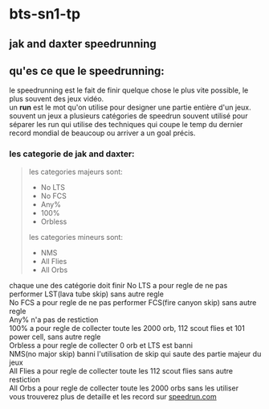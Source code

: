 # bts-sn1-tp

## jak and daxter speedrunning

## qu'es ce que le speedrunning:
le speedrunning est le fait de finir quelque chose le plus vite possible, le plus souvent des jeux vidéo.  
un **run** est le mot qu'on utilise pour designer une partie entière d'un jeux.  
souvent un jeux a plusieurs catégories de speedrun souvent utilisé pour séparer les run qui utilise des techniques qui
coupe le temp du dernier record mondial de beaucoup ou arriver a un goal précis.

### les categorie de jak and daxter:
> les categories majeurs sont:  
> - No LTS  
> - No FCS  
> - Any%  
> - 100%  
> - Orbless
> 
> les categories mineurs sont:
> - NMS
> - All Flies
> - All Orbs  

chaque une des catégorie doit finir
No LTS a pour regle de ne pas performer LST(lava tube skip) sans autre regle  
No FCS a pour regle de ne pas performer FCS(fire canyon skip) sans autre regle  
Any% n'a pas de restiction  
100% a pour regle de collecter toute les 2000 orb, 112 scout flies et 101 power cell, sans autre regle  
Orbless a pour regle de collecter 0 orb et LTS est banni  
NMS(no major skip) banni l'utilisation de skip qui saute des partie majeur du jeux  
All Flies a pour regle de collecter toute les 112 scout flies sans autre restiction  
All Orbs a pour regle de collecter toute les 2000 orbs sans les utiliser  
vous trouverez plus de detaille et les record sur [speedrun.com](https://www.speedrun.com/jak1)
